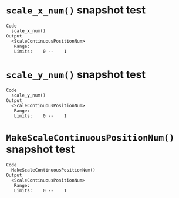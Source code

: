 # `scale_x_num()` snapshot test

    Code
      scale_x_num()
    Output
      <ScaleContinuousPositionNum>
       Range:  
       Limits:    0 --    1

# `scale_y_num()` snapshot test

    Code
      scale_y_num()
    Output
      <ScaleContinuousPositionNum>
       Range:  
       Limits:    0 --    1

# `MakeScaleContinuousPositionNum()` snapshot test

    Code
      MakeScaleContinuousPositionNum()
    Output
      <ScaleContinuousPositionNum>
       Range:  
       Limits:    0 --    1

